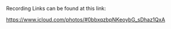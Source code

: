 Recording Links can be found at this link:

https://www.icloud.com/photos/#0bbxqzbpNKeoybG_sDhaz1QxA

